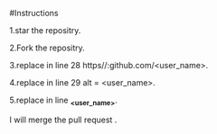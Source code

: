 #Instructions

1.star the repositry.

2.Fork the repositry.

3.replace in line 28 https//:github.com/<user_name>.

4.replace in line 29 alt = <user_name>.

5.replace in line <sub><b><user_name></b></sub>.

I will merge the pull request .
